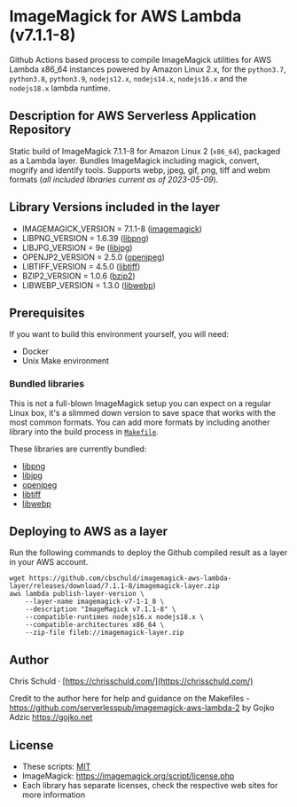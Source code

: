 # ImageMagick for AWS Lambda (v7.1.1-8)

Github Actions based process to compile ImageMagick utilities for AWS Lambda x86_64 instances powered by Amazon Linux 2.x, for the `python3.7`, `python3.8`, `python3.9`, `nodejs12.x`, `nodejs14.x`, `nodejs16.x` and the `nodejs18.x` lambda runtime.

## Description for AWS Serverless Application Repository

Static build of ImageMagick 7.1.1-8 for Amazon Linux 2 (`x86_64`), packaged as a Lambda layer. Bundles ImageMagick including magick, convert, mogrify and identify tools. Supports webp, jpeg, gif, png, tiff and webm formats (_all included libraries current as of 2023-05-09_).

## Library Versions included in the layer

- IMAGEMAGICK_VERSION = 7.1.1-8 ([imagemagick](https://imagemagick.org/))
- LIBPNG_VERSION = 1.6.39 ([libpng](http://www.libpng.org/pub/png/libpng.html))
- LIBJPG_VERSION = 9e ([libjpg](http://www.ijg.org/))
- OPENJP2_VERSION = 2.5.0 ([openjpeg](https://github.com/uclouvain/openjpeg/))
- LIBTIFF_VERSION = 4.5.0 ([libtiff](http://www.libtiff.org/))
- BZIP2_VERSION = 1.0.6 ([bzip2](https://sourceware.org/bzip2/))
- LIBWEBP_VERSION = 1.3.0 ([libwebp](https://developers.google.com/speed/webp/))

## Prerequisites

If you want to build this environment yourself, you will need:

- Docker
- Unix Make environment

### Bundled libraries

This is not a full-blown ImageMagick setup you can expect on a regular Linux box, it's a slimmed down version to save space that works with the most common formats. You can add more formats by including another library into the build process in [`Makefile`](Makefile).

These libraries are currently bundled:

- [libpng](http://www.libpng.org/pub/png/libpng.html)
- [libjpg](http://www.ijg.org/)
- [openjpeg](https://github.com/uclouvain/openjpeg/)
- [libtiff](http://www.libtiff.org/)
- [libwebp](https://developers.google.com/speed/webp/)

## Deploying to AWS as a layer

Run the following commands to deploy the Github compiled result as a layer in your AWS account.

```
wget https://github.com/cbschuld/imagemagick-aws-lambda-layer/releases/download/7.1.1-8/imagemagick-layer.zip
aws lambda publish-layer-version \
    --layer-name imagemagick-v7-1-1_8 \
    --description "ImageMagick v7.1.1-8" \
    --compatible-runtimes nodejs16.x nodejs18.x \
    --compatible-architectures x86_64 \
    --zip-file fileb://imagemagick-layer.zip
```

## Author

Chris Schuld &middot; [https://chrisschuld.com/](https://chrisschuld.com/)

Credit to the author here for help and guidance on the Makefiles - https://github.com/serverlesspub/imagemagick-aws-lambda-2 by Gojko Adzic <https://gojko.net>

## License

- These scripts: [MIT](https://opensource.org/licenses/MIT)
- ImageMagick: https://imagemagick.org/script/license.php
- Each library has separate licenses, check the respective web sites for more information
